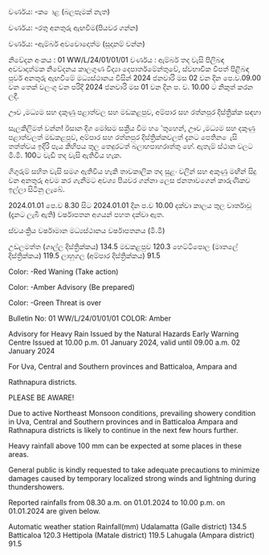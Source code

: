 වර්ණය: -ක ොළ (බලපෑමක් නැත)

වර්ණය: -රතු අනතුරු ඇඟවීම(පියවර ගන්න)

වර්ණය: -ඇම්බර් අවවොදොත්ම (සූදානම් වන්න)

නිවේදන අංකය : 01 WW/L/24/01/01/01 වර්ණය : ඇම්බර් තද වැසි පිලිබඳ අවවාදාත්මක නිවේදනය කාලගුණ විද්‍යා දෙපාර්තමේන්තුවේ, ස්වභාවික විපත් පිළිබඳ පූර්ව අනතුරු ඇඟවීමේ මධ්‍යස්ථානය විසින් 2024 ජනවාරි මස 02 වන දින පෙ.ව.09.00 වන තෙක් වලංගු වන පරිදි 2024 ජනවාරි මස 01 වන දින ප. ව. 10.00 ට නිකුත් කරන ලදී.

ඌව ,මධ්‍යම සහ දකුණු පළාත්වල සහ මඩකළපුව, අම්පාර සහ රත්නපුර දිස්ත්‍රික්ක සඳහා

සැලකිලිමත් වන්න! ඊසාන දිග මෝසම සක්‍රීය වීම හ ේතුහෙන්, ඌව ,මධ්‍යම සහ දකුණු පළාත්වලත් මඩකළපුව, අම්පාර සහ රත්නපුර දිස්ත්‍රික්කවලත් දැනට පෙතින ෙැසි තත්ත්වය ඉදිරි පැය කිහිපය තුල තෙදුරටත් බලාහපාහරාත්තු හේ. ඇතැම් ස්ථාන වලට මි.මි. 100ට වැඩි තද වැසි ඇතිවිය හැක.

ගිගුරුම් සහිත වැසි සමග ඇතිවිය හැකි තාවකාලික තද සුළං වලින් සහ අකුණු මඟින් සිදු වන අනතුරු අවම කර ගැනීමට අවශ්‍ය පියවර ගන්නා ලෙස ජනතාවගෙන් කාරුණිකව ඉල්ලා සිටිනු ලැබේ.

2024.01.01 පෙ.ව 8.30 සිට 2024.01.01 දින ප.ව 10.00 දක්වා කාලය තුල වාර්තාවූ (දැනට ලැබී ඇති) වර්ෂාපතන අගයන් පහත දක්වා ඇත.

ස්වයංක්‍රිය වර්ෂාමාන මධ්‍යස්ථානය වර්ෂාපතනය (මි.මී)

උඩලමත්ත (ගාල්ල දිස්ත්‍රික්කය) 134.5 මඩකළපුව 120.3 හෙට්ටිපොල (මාතලේ දිස්ත්‍රික්කය) 119.5 ලාහුගල (අම්පාර දිස්ත්‍රික්කය) 91.5

Color: -Red Waning (Take action)

Color: -Amber Advisory (Be prepared)

Color: -Green Threat is over

Bulletin No: 01 WW/L/24/01/01/01 COLOR: Amber

Advisory for Heavy Rain Issued by the Natural Hazards Early Warning Centre Issued at 10.00 p.m. 01 January 2024, valid until 09.00 a.m. 02 January 2024

For Uva, Central and Southern provinces and Batticaloa, Ampara and

Rathnapura districts.

PLEASE BE AWARE!

Due to active Northeast Monsoon conditions, prevailing showery condition in Uva, Central and Southern provinces and in Batticaloa Ampara and Rathnapura districts is likely to continue in the next few hours further.

Heavy rainfall above 100 mm can be expected at some places in these areas.

General public is kindly requested to take adequate precautions to minimize damages caused by temporary localized strong winds and lightning during thundershowers.

Reported rainfalls from 08.30 a.m. on 01.01.2024 to 10.00 p.m. on 01.01.2024 are given below.

Automatic weather station Rainfall(mm) Udalamatta (Galle district) 134.5 Batticaloa 120.3 Hettipola (Matale district) 119.5 Lahugala (Ampara district) 91.5